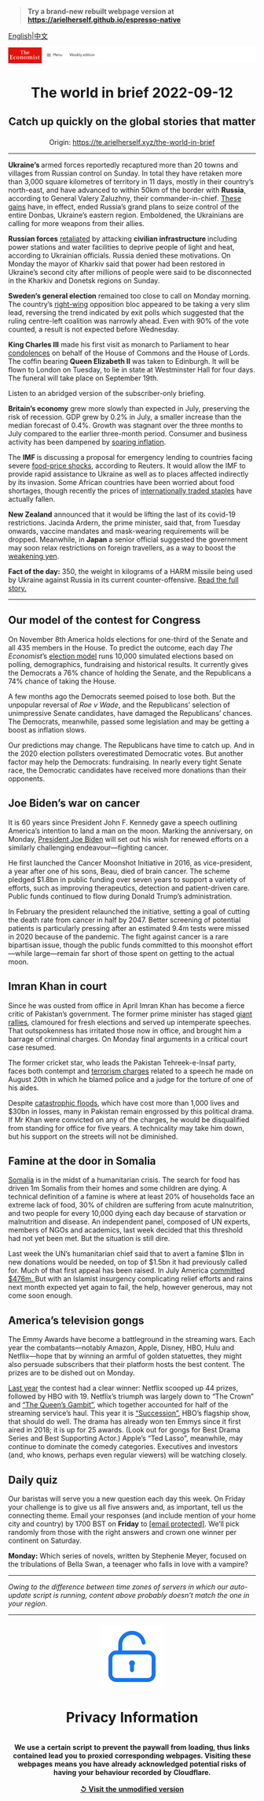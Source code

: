 > **Try a brand-new rebuilt webpage version at https://arielherself.github.io/espresso-native**

[English](https://github.com/arielherself/espresso/blob/main/README.md)|[中文](https://github-com.translate.goog/arielherself/espresso/blob/main/README.md?_x_tr_sl=en&_x_tr_tl=zh-CN&_x_tr_hl=zh-CN&_x_tr_pto=wapp)



![The Economist](menubar.png)

# <p align="center">The world in brief 2022-09-12</p>

## <p align="center">Catch up quickly on the global stories that matter</p>

<p align="center">Origin: <a href="https://te.arielherself.xyz/the-world-in-brief">https://te.arielherself.xyz/the-world-in-brief</a><hr>

<strong>Ukraine’s </strong>armed forces reportedly recaptured more than 20 towns and villages from Russian control on Sunday. In total they have retaken more than 3,000 square kilometres of territory in 11 days, mostly in their country’s north-east, and have advanced to within 50km of the border with <strong>Russia</strong>, according to General Valery Zaluzhny, their commander-in-chief<em>.</em> [These gains](https://te.arielherself.xyz/europe/2022/09/09/ukraine-seizes-the-initiative-in-the-east) have, in effect, ended Russia’s grand plans to seize control of the entire Donbas, Ukraine’s eastern region. Emboldened, the Ukrainians are calling for more weapons from their allies.

<strong>Russian forces</strong> [retaliated](https://te.arielherself.xyz/europe/2022/09/11/is-russia-on-the-run) by attacking <strong>civilian infrastructure </strong>including power stations and water facilities to deprive people of light and heat, according to Ukrainian officials. Russia denied these motivations. On Monday the mayor of Kharkiv said that power had been restored in Ukraine’s second city after millions of people were said to be disconnected in the Kharkiv and Donetsk regions on Sunday.

<strong>Sweden’s general election</strong> remained too close to call on Monday morning. The country’s [right-wing](https://te.arielherself.xyz/europe/2020/11/26/how-long-will-swedens-nationalists-be-excluded-from-power) opposition bloc appeared to be taking a very slim lead, reversing the trend indicated by exit polls which suggested that the ruling centre-left coalition was narrowly ahead. Even with 90% of the vote counted, a result is not expected before Wednesday.

<strong>King Charles III</strong> made his first visit as monarch to Parliament to hear [condolences](https://te.arielherself.xyz/leaders/2022/09/08/the-death-of-elizabeth-ii-marks-the-end-of-an-era) on behalf of the House of Commons and the House of Lords. The coffin bearing <strong>Queen Elizabeth II</strong> was taken to Edinburgh. It will be flown to London on Tuesday, to lie in state at Westminster Hall for four days. The funeral will take place on September 19th.

Listen to an abridged version of the subscriber-only briefing.

<strong>Britain’s economy</strong> grew more slowly than expected in July, preserving the risk of recession. GDP grew by 0.2% in July, a smaller increase than the median forecast of 0.4%. Growth was stagnant over the three months to July compared to the earlier three-month period. Consumer and business activity has been dampened by [soaring inflation](https://te.arielherself.xyz/britain/2022/08/11/britains-economy-is-taking-a-drubbing).

The <strong>IMF </strong>is discussing a proposal for emergency lending to countries facing severe [food-price shocks](https://te.arielherself.xyz/leaders/2022/05/19/the-coming-food-catastrophe), according to Reuters. It would allow the IMF to provide rapid assistance to Ukraine as well as to places affected indirectly by its invasion. Some African countries have been worried about food shortages, though recently the prices of [internationally traded staples](https://te.arielherself.xyz/finance-and-economics/2022/08/22/against-expectations-global-food-prices-have-tumbled) have actually fallen.

<strong>New Zealand</strong> announced that it would be lifting the last of its covid-19 restrictions. Jacinda Ardern, the prime minister, said that, from Tuesday onwards, vaccine mandates and mask-wearing requirements will be dropped. Meanwhile, in <strong>Japan </strong>a senior official suggested the government may soon relax restrictions on foreign travellers, as a way to boost the [weakening yen](https://te.arielherself.xyz/finance-and-economics/2022/02/26/the-many-virtues-of-the-yen-the-rich-worlds-cheapest-currency).

<strong>Fact of the day:</strong> 350, the weight in kilograms of a HARM missile being used by Ukraine against Russia in its current counter-offensive. [Read the full story.](https://te.arielherself.xyz/the-economist-explains/2022/09/11/what-are-harm-the-air-to-surface-missiles-destroying-russian-air-defence-radar)

----------

## Our model of the contest for Congress

On November 8th America holds elections for one-third of the Senate and all 435 members in the House. To predict the outcome, each day <em>The Economist</em>’s [election model](https://te.arielherself.xyz/interactive/us-midterms-2022/forecast/senate) runs 10,000 simulated elections based on polling, demographics, fundraising and historical results. It currently gives the Democrats a 76% chance of holding the Senate, and the Republicans a 74% chance of taking the House. 

A few months ago the Democrats seemed poised to lose both. But the unpopular reversal of <em>Roe v Wade</em>, and the Republicans’ selection of unimpressive Senate candidates, have damaged the Republicans’ chances. The Democrats, meanwhile, passed some legislation and may be getting a boost as inflation slows. 

Our predictions may change. The Republicans have time to catch up. And in the 2020 election pollsters overestimated Democratic votes. But another factor may help the Democrats: fundraising. In nearly every tight Senate race, the Democratic candidates have received more donations than their opponents.

## Joe Biden’s war on cancer

It is 60 years since President John F. Kennedy gave a speech outlining America’s intention to land a man on the moon. Marking the anniversary, on Monday, [President Joe Biden](https://te.arielherself.xyz/briefing/2020/07/04/joe-biden-has-a-good-chance-of-becoming-a-surprisingly-activist-president) will set out his wish for renewed efforts on a similarly challenging endeavour—fighting cancer.

He first launched the Cancer Moonshot Initiative in 2016, as vice-president, a year after one of his sons, Beau, died of brain cancer. The scheme pledged $1.8bn in public funding over seven years to support a variety of efforts, such as improving therapeutics, detection and patient-driven care. Public funds continued to flow during Donald Trump’s administration.

In February the president relaunched the initiative, setting a goal of cutting the death rate from cancer in half by 2047. Better screening of potential patients is particularly pressing after an estimated 9.4m tests were missed in 2020 because of the pandemic. The fight against cancer is a rare bipartisan issue, though the public funds committed to this moonshot effort—while large—remain far short of those spent on getting to the actual moon.

## Imran Khan in court

Since he was ousted from office in April Imran Khan has become a fierce critic of Pakistan’s government. The former prime minister has staged [giant rallies](https://te.arielherself.xyz/1843/2022/08/25/on-the-comeback-trail-with-imran-khan), clamoured for fresh elections and served up intemperate speeches. That outspokenness has irritated those now in office, and brought him a barrage of criminal charges. On Monday final arguments in a critical court case resumed.  
  
 The former cricket star, who leads the Pakistan Tehreek-e-Insaf party, faces both contempt and [terrorism charges](https://te.arielherself.xyz/asia/2022/08/25/pakistans-government-wields-anti-terror-laws-against-imran-khan) related to a speech he made on August 20th in which he blamed police and a judge for the torture of one of his aides. 

Despite [catastrophic floods](https://te.arielherself.xyz/asia/2022/08/30/pakistan-has-been-hit-by-its-worst-floods-in-recent-memory), which have cost more than 1,000 lives and $30bn in losses, many in Pakistan remain engrossed by this political drama. If Mr Khan were convicted on any of the charges, he would be disqualified from standing for office for five years. A technicality may take him down, but his support on the streets will not be diminished.

## Famine at the door in Somalia

[Somalia](https://te.arielherself.xyz/middle-east-and-africa/2022/07/25/somalia-is-on-the-brink-of-starvation) is in the midst of a humanitarian crisis. The search for food has driven 1m Somalis from their homes and some children are dying. A technical definition of a famine is where at least 20% of households face an extreme lack of food, 30% of children are suffering from acute malnutrition, and two people for every 10,000 dying each day because of starvation or malnutrition and disease. An independent panel, composed of UN experts, members of NGOs and academics, last week decided that this threshold had not yet been met. But the situation is still dire. 

Last week the UN’s humanitarian chief said that to avert a famine $1bn in new donations would be needed, on top of $1.5bn it had previously called for. Much of that first appeal has been raised. In July America [committed $476m. ](https://te.arielherself.xyz/leaders/2022/07/28/somalia-needs-urgent-help-to-avert-a-catastrophic-famine)But with an Islamist insurgency complicating relief efforts and rains next month expected yet again to fail, the help, however generous, may not come soon enough.

## America’s television gongs

The Emmy Awards have become a battleground in the streaming wars. Each year the combatants—notably Amazon, Apple, Disney, HBO, Hulu and Netflix—hope that by winning an armful of golden statuettes, they might also persuade subscribers that their platform hosts the best content. The prizes are to be dished out on Monday.

[Last year](https://te.arielherself.xyz/prospero/2020/09/21/despite-a-changed-television-landscape-the-emmys-had-a-familiar-feel) the contest had a clear winner: Netflix scooped up 44 prizes, followed by HBO with 19. Netflix’s triumph was largely down to “The Crown” and [“The Queen’s Gambit”](https://te.arielherself.xyz/graphic-detail/2020/11/13/the-queens-gambit-is-right-young-chess-stars-always-usurp-the-old), which together accounted for half of the streaming service’s haul. This year it is [“Succession”](https://te.arielherself.xyz/culture/2021/10/29/the-success-of-succession-proves-the-virtue-of-hateful-characters), HBO’s flagship show, that should do well. The drama has already won ten Emmys since it first aired in 2018; it is up for 25 awards. (Look out for gongs for Best Drama Series and Best Supporting Actor.) Apple’s “Ted Lasso”, meanwhile, may continue to dominate the comedy categories. Executives and investors (and, who knows, perhaps even regular viewers) will be watching closely.

## Daily quiz

Our baristas will serve you a new question each day this week. On Friday your challenge is to give us all five answers and, as important, tell us the connecting theme. Email your responses (and include mention of your home city and country) by 1700 BST on <strong>Friday</strong> to [<span class="__cf_email__" data-cfemail="affedac6d5eadcdfddcadcdcc0efcaccc0c1c0c2c6dcdb81ccc0c2">[email&#160;protected]</span>](https://mail.google.com/mail/?view=cm&amp;fs=1&amp;tf=1&amp;to=QuizEspresso@te.arielherself.xyz). We’ll pick randomly from those with the right answers and crown one winner per continent on Saturday.  
  
<strong>Monday:</strong> Which series of novels, written by Stephenie Meyer, focused on the tribulations of Bella Swan, a teenager who falls in love with a vampire?

----------

*Owing to the difference between time zones of servers in which our auto-update script is running, content above probably doesn't match the one in your region.*

|<br><div align="center"><img src="unlock.png" /><h1>Privacy Information</h1></div></br>We use a certain script to prevent the paywall from loading, thus links contained lead you to proxied corresponding webpages. Visiting these webpages means you have already acknowledged potential risks of having your behaviour recorded by Cloudflare.<br><br>[&#x21BA; Visit the unmodified version](README.raw.md)<br><br>|
|-----|
